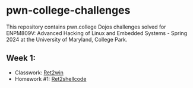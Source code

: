 # pwn-college-challenges

This repository contains pwn.college Dojos challenges solved for ENPM809V: Advanced Hacking of Linux and Embedded Systems - Spring 2024 at the University of Maryland, College Park.

## Week 1: 

- Classwork: [Ret2win](https://github.com/VasanthVanan/pwn.college-dojos-challenges/blob/main/ret2win/ret2win.py)
- Homework #1: [Ret2shellcode](https://github.com/VasanthVanan/pwn.college-dojos-challenges/blob/main/ret2shellcode/intro_challenge.py)
